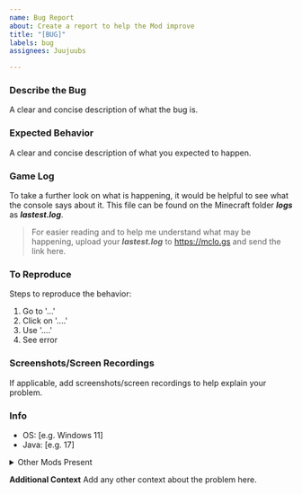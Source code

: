 ```yaml
---
name: Bug Report
about: Create a report to help the Mod improve
title: "[BUG]"
labels: bug
assignees: Juujuubs

---
```


### **Describe the Bug**
A clear and concise description of what the bug is.

### **Expected Behavior**
A clear and concise description of what you expected to happen.

### **Game Log**
To take a further look on what is happening, it would be helpful to see what the console says about it.
This file can be found on the Minecraft folder _**logs**_ as _**lastest.log**_.
> For easier reading and to help me understand what may be happening, upload your _**lastest.log**_ to https://mclo.gs and send the link here.

### **To Reproduce**
Steps to reproduce the behavior:
1. Go to '...'
2. Click on '....'
3. Use '....'
4. See error


### **Screenshots/Screen Recordings**
If applicable, add screenshots/screen recordings to help explain your problem.

### **Info**
 - OS: [e.g. Windows 11]
 - Java: [e.g. 17]
<details>
<summary>Other Mods Present</summary>

- [Mod 1]
- [Mod 2]
- [Mod 3]
- [...] 

</details>


**Additional Context**
Add any other context about the problem here.
